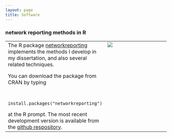 ```yaml
---
layout: page
title: Software
---
```


### network reporting methods in R


<table width="120%">            
<tr style="vertical-align:top;">                        
<td>
The R package <a href="http://dfeehan.github.io/networkreporting/">networkreporting</a> 
implements the methods I develop in my dissertation, and also several
related techniques. 
<p>You can download the package from CRAN by typing
<p>
<code>
    install.packages("networkreporting")
</code>
</p>
at the R prompt. The most recent development version is available from the
<a href="https://github.com/dfeehan/networkreporting">github respository</a>.</td>
<td>
<div style="width:300px;">
<img src="{{ BASE_PATH }}/assets/images/reporting-network-example.png"></div>
</td>
</tr>
</table>

